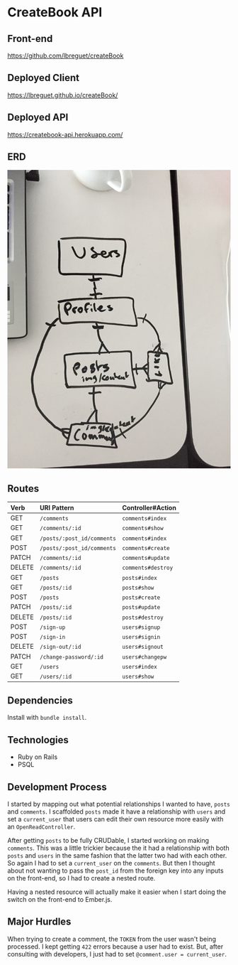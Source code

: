 # CreateBook API


## Front-end
https://github.com/lbreguet/createBook


## Deployed Client
https://lbreguet.github.io/createBook/


## Deployed API
https://createbook-api.herokuapp.com/


## ERD

![ERD](https://github.com/lbreguet/createBook/blob/comments/assets/img/erd-createbook.JPG "ERD")


## Routes

| Verb   |   URI Pattern   |    Controller#Action |
|:-------|:----------------|:---------------------|
| GET    | `/comments`     | `comments#index`     |
| GET    | `/comments/:id` | `comments#show`      |
| GET    | `/posts/:post_id/comments` | `comments#index`  |
| POST   | `/posts/:post_id/comments` | `comments#create` |
| PATCH  | `/comments/:id` |   `comments#update`    |
| DELETE | `/comments/:id` | `comments#destroy`   |
| GET    | `/posts`     | `posts#index`     |
| GET    | `/posts/:id` | `posts#show`      |
| POST   | `/posts` | `posts#create` |
| PATCH  | `/posts/:id` |   `posts#update`    |
| DELETE | `/posts/:id` | `posts#destroy`   |
| POST  | `/sign-up` | `users#signup` |
| POST  | `/sign-in` | `users#signin` |
| DELETE | `/sign-out/:id` |  `users#signout` |
| PATCH | `/change-password/:id`  | `users#changepw` |
| GET   | `/users`     |   `users#index` |
| GET  |  `/users/:id`  |   `users#show` |


## Dependencies

Install with `bundle install`.


## Technologies
  - Ruby on Rails
  - PSQL


## Development Process
  I started by mapping out what potential relationships I wanted to have,
`posts` and `comments`. I scaffolded `posts` made it have a relationship with
`users` and set a `current_user` that users can edit their own resource more
easily with an `OpenReadController`.

  After getting `posts` to be fully CRUDable, I started working on making
`comments`. This was a little trickier because the it had a relationship with
both `posts` and `users` in the same fashion that the latter two had with each
other. So again I had to set a `current_user` on the `comments`. But then I
thought about not wanting to pass the `post_id` from the foreign key into any
inputs on the front-end, so I had to create a nested route.

  Having a nested resource will actually make it easier when I start doing the
switch on the front-end to Ember.js.


## Major Hurdles

When trying to create a comment, the `TOKEN` from the user wasn't being
processed. I kept getting `422` errors because a user had to exist. But, after
consulting with developers, I just had to set `@comment.user = current_user`.
